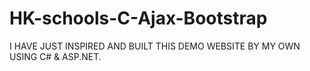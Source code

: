 # HK-schools-C-Ajax-Bootstrap
I HAVE JUST INSPIRED AND BUILT THIS DEMO WEBSITE BY MY OWN USING C# &amp; ASP.NET.
